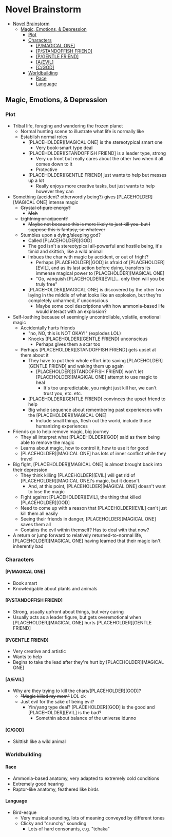 # Novel Brainstorm

- [Novel Brainstorm](#novel-brainstorm)
  - [Magic, Emotions, & Depression](#magic-emotions--depression)
    - [Plot](#plot)
    - [Characters](#characters)
      - [[P/MAGICAL ONE]](#pmagical-one)
      - [[P/STANDOFFISH FRIEND]](#pstandoffish-friend)
      - [[P/GENTLE FRIEND]](#pgentle-friend)
      - [[A/EVIL]](#aevil)
      - [[C/GOD]](#cgod)
    - [Worldbuilding](#worldbuilding)
      - [Race](#race)
      - [Language](#language)

## Magic, Emotions, & Depression

### Plot

- Tribal life, foraging and wandering the frozen planet
  - Normal hunting scene to illustrate what life is normally like
  - Establish normal roles
    - [PLACEHOLDER][MAGICAL ONE] is the stereotypical smart one
      - Very book-smart type deal
    - [PLACEHOLDER][STANDOFFISH FRIEND] is a leader type, strong
      - Very up front but really cares about the other two when it all comes down to it
      - Protective
    - [PLACEHOLDER][GENTLE FRIEND] just wants to help but messes up a lot
      - Really enjoys more creative tasks, but just wants to help however they can
- Something (accident? otherwordly being?) gives [PLACEHOLDER][MAGICAL ONE] intense magic
  - ~~Crystal of pure energy?~~
    - ~~Meh~~
  - ~~Lightning or adjacent?~~
    - ~~Maybe not because this is more likely to just kill you. but I suppose this is fantasy, so whatever~~
  - Stumbles upon a dying/sleeping god?
    - Called [PLACEHOLDER][GOD]
    - The god isn't a stereotypical all-powerful and hostile being, it's timid and skittish, like a wild animal
    - Imbues the char with magic by accident, or out of fright?
      - Perhaps [PLACEHOLDER][GOD] is afraid of [PLACEHOLDER][EVIL], and as its last action before dying, transfers its immense magical power to [PLACEHOLDER][MAGICAL ONE]
      - "Go, vanquish [PLACEHOLDER][EVIL]... only then will you be truly free"
    - [PLACEHOLDER][MAGICAL ONE] is discovered by the other two laying in the middle of what looks like an explosion, but they're completely unharmed, if unconscious
      - Maybe some cool descriptions with how ammonia-based life would interact with an explosion?
- Self-loathing because of seemingly uncontrollable, volatile, emotional magic
  - Accidentally hurts friends
    - "no, NO, this is NOT OKAY!" (explodes LOL)
    - Knocks [PLACEHOLDER][GENTLE FRIEND] unconscious
      - Perhaps gives them a scar too
  - Perhaps [PLACEHOLDER][STANDOFFISH FRIEND] gets upset at them about it
    - They have to put their whole effort into saving [PLACEHOLDER][GENTLE FRIEND] and waking them up again
      - [PLACEHOLDER][STANDOFFISH FRIEND] won't let [PLACEHOLDER][MAGICAL ONE] attempt to use magic to heal
        - It's too unpredictable, you might just kill her, we can't trust you, etc. etc.
    - [PLACEHOLDER][GENTLE FRIEND] convinces the upset friend to help
    - Big whole sequence about remembering past experiences with the [PLACEHOLDER][MAGICAL ONE]
      - Include small things, flesh out the world, include those humanizing experiences
- Friends go to help remove magic, big journey
  - They all interpret what [PLACEHOLDER][GOD] said as them being able to remove the magic
  - Learns about magic, how to control it, how to use it for good
  - [PLACEHOLDER][MAGICAL ONE] has lots of inner conflict while they travel
- Big fight, [PLACEHOLDER][MAGICAL ONE] is almost brought back into their depression
  - They think killing [PLACEHOLDER][EVIL] will get rid of [PLACEHOLDER][MAGICAL ONE]'s magic, but it doesn't.
    - And, at this point, [PLACEHOLDER][MAGICAL ONE] doesn't want to lose the magic
  - Fight against [PLACEHOLDER][EVIL], the thing that killed [PLACEHOLDER][GOD]
  - Need to come up with a reason that [PLACEHOLDER][EVIL] can't just kill them all easily
  - Seeing their friends in danger, [PLACEHOLDER][MAGICAL ONE] saves them all
  - Contains the evil within themself? Has to deal with that now?
- A return or jump forward to relatively returned-to-normal life, [PLACEHOLDER][MAGICAL ONE] having learned that their magic isn't inherently bad

### Characters

#### [P/MAGICAL ONE]

- Book smart
- Knowledgable about plants and animals

#### [P/STANDOFFISH FRIEND]

- Strong, usually upfront about things, but very caring
- Usually acts as a leader figure, but gets overemotional when [PLACEHOLDER][MAGICAL ONE] hurts [PLACEHOLDER][GENTLE FRIEND]

#### [P/GENTLE FRIEND]

- Very creative and artistic
- Wants to help
- Begins to take the lead after they're hurt by [PLACEHOLDER][MAGICAL ONE]

#### [A/EVIL]

- Why are they trying to kill the chars/[PLACEHOLDER][GOD]?
  - ~~"Magic killed my mom"~~ LOL ok
  - Just evil for the sake of being evil?
    - Yin/yang type deal? [PLACEHOLDER][GOD] is the good and [PLACEHOLDER][EVIL] is the bad?
      - Somethin about balance of the universe idunno

#### [C/GOD]

- Skittish like a wild animal

### Worldbuilding

#### Race

- Ammonia-based anatomy, very adapted to extremely cold conditions
- Extremely good hearing
- Raptor-like anatomy, feathered like birds

#### Language

- Bird-esque
  - Very musical sounding, lots of meaning conveyed by different tones
  - Clicky and "crunchy" sounding
    - Lots of hard consonants, e.g. "tchaka"
